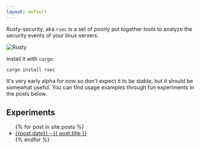 ```yaml
---
layout: default
---
```


Rusty-security, aka `rsec` is a set of poorly put together tools to analyze the security events of your linux servers.

![Rusty](/assets/images/rsec.jpg)

Install it with `cargo`:

```
cargo install rsec
```

It's very early alpha for now so don't expect it to be stable, but it should be somewhat useful. You can find usage examples through fun experiments in the posts below.

<h2>Experiments</h2>
<ul>
  {% for post in site.posts %}
    <li>
      <a href="{{ post.url }}">{{post.date}} - {{ post.title }}</a>
    </li>
  {% endfor %}
</ul>
